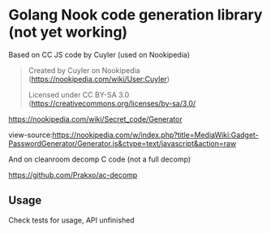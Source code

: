 # Golang Nook code generation library (not yet working)

Based on CC JS code by Cuyler (used on Nookipedia)
 
> Created by Cuyler on Nookipedia (https://nookipedia.com/wiki/User:Cuyler)
> 
> Licensed under CC BY-SA 3.0 (https://creativecommons.org/licenses/by-sa/3.0/

https://nookipedia.com/wiki/Secret_code/Generator

view-source:https://nookipedia.com/w/index.php?title=MediaWiki:Gadget-PasswordGenerator/Generator.js&ctype=text/javascript&action=raw

And on cleanroom decomp C code (not a full decomp)

https://github.com/Prakxo/ac-decomp

## Usage

Check tests for usage, API unfinished